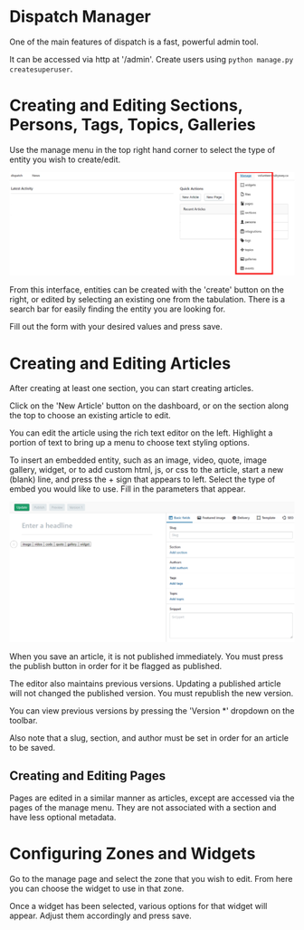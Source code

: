 # Dispatch Manager

One of the main features of dispatch is a fast, powerful admin tool.

It can be accessed via http at '/admin'. Create users using `python manage.py createsuperuser`.

# Creating and Editing Sections, Persons, Tags, Topics, Galleries

Use the manage menu in the top right hand corner to select the type of entity you wish to create/edit.

![The Manage Menu](./img/manage_menu.png)

From this interface, entities can be created with the 'create' button on the right, or edited by selecting an existing one from the tabulation. There is a search bar for easily finding the entity you are looking for.

Fill out the form with your desired values and press save.

# Creating and Editing Articles

After creating at least one section, you can start creating articles.

Click on the 'New Article' button on the dashboard, or on the section along the top to choose an existing article to edit.

You can edit the article using the rich text editor on the left. Highlight a portion of text to bring up a menu to choose text styling options.

To insert an embedded entity, such as an image, video, quote, image gallery, widget, or to add custom html, js, or css to the article, start a new (blank) line, and press the + sign that appears to left. Select the type of embed you would like to use. Fill in the parameters that appear.

![Article Editing Interface](./img/article_interface.png)

When you save an article, it is not published immediately. You must press the publish button in order for it be flagged as published.

The editor also maintains previous versions. Updating a published article will not changed the published version. You must republish the new version.

You can view previous versions by pressing the 'Version *' dropdown on the toolbar.

Also note that a slug, section, and author must be set in order for an article to be saved.

## Creating and Editing Pages

Pages are edited in a similar manner as articles, except are accessed via the pages of the manage menu. They are not associated with a section and have less optional metadata.

# Configuring Zones and Widgets

Go to the manage page and select the zone that you wish to edit. From here you can choose the widget to use in that zone.

Once a widget has been selected, various options for that widget will appear. Adjust them accordingly and press save.
